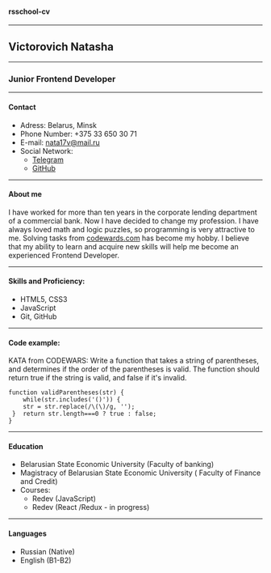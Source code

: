 #### rsschool-cv
---
## Victorovich Natasha
---
### Junior Frontend Developer
---
#### Contact
* Adress: Belarus, Minsk
* Phone Number: +375 33 650 30 71
* E-mail: nata17v@mail.ru
* Social Network:
    * [Telegram](https://t.me/natavictorovich)
    * [GitHub](https://github.com/Natashulik)
---
#### About me


I have worked for more than ten years in the corporate lending department of a commercial bank. Now I have decided to change my profession. I have always loved math and logic puzzles, so programming is very attractive to me. Solving tasks from [codewards.com](https://www.codewars.com/) has become my hobby. I believe that my ability to learn and acquire new skills will help me become an experienced Frontend Developer.


---
#### Skills and Proficiency:
* HTML5, CSS3
* JavaScript 
* Git, GitHub
---
#### Code example:
KATA from CODEWARS: Write a function that takes a string of parentheses, and determines if the order of the parentheses is valid. The function should return true if the string is valid, and false if it's invalid.

    function validParentheses(str) {
        while(str.includes('()')) {
        str = str.replace(/\(\)/g, '');
     }  return str.length===0 ? true : false;
    }

---
#### Education
* Belarusian State Economic University (Faculty of banking)
* Magistracy of Belarusian State Economic University  (
Faculty of Finance and Credit)
* Courses:
  * Redev (JavaScript)
  * Redev (React /Redux - in progress)

---
#### Languages


* Russian (Native)
* English (B1-B2)
